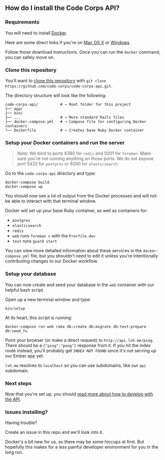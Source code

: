 ## How do I install the Code Corps API?

### Requirements

You will need to install [Docker](https://docs.docker.com/engine/installation/).

Here are some direct links if you're on [Mac OS X](https://docs.docker.com/docker-for-mac/) or [Windows](https://docs.docker.com/docker-for-windows/).

Follow those download instructions. Once you can run the `docker` command, you can safely move on.

### Clone this repository

You'll want to [clone this repository](https://help.github.com/articles/cloning-a-repository/) with `git clone https://github.com/code-corps/code-corps-api.git`.

The directory structure will look like the following:

```shell
code-corps-api/          # → Root folder for this project
├── app/
├── bin/
├── ...                  # → More standard Rails files
├── docker-compose.yml   # → Compose file for configuring Docker containers
└── Dockerfile           # → Creates base Ruby Docker container
```

### Setup your Docker containers and run the server

> Note: We bind to ports 6380 for `redis` and 5001 for `foreman`. Make sure you're not running anything on those ports. We do not expose port 5432 for `postgres` or 9200 for `elasticsearch`.

Go to the `code-corps-api` directory and type:

```shell
docker-compose build
docker-compose up
```

You should now see a lot of output from the Docker processes and will not be able to interact with that terminal window.

Docker will set up your base Ruby container, as well as containers for:

- `postgres`
- `elasticsearch`
- `redis`
- `web` runs `foreman s` with the `Procfile.dev`
- `test` runs `guard start`

You can view more detailed information about these services in the `docker-compose.yml` file, but you shouldn't need to edit it unless you're intentionally contributing changes to our Docker workflow.

### Setup your database

You can now create and seed your database in the `web` container with our helpful bash script.

Open up a new terminal window and type:

```shell
bin/setup
```

At its heart, this script is running:

```shell
docker-compose run web rake db:create db:migrate db:test:prepare db:seed_fu
```

Point your browser (or make a direct request) to `http://api.lvh.me/ping`. There should be a `{"ping":"pong"}` response from it. If you hit the index route instead, you'll probably get `INDEX NOT FOUND` since it's not serving up our Ember app yet.

`lvh.me` resolves to `localhost` so you can use subdomains, like our `api` subdomain.

### Next steps

Now that you're set up, you should [read more about how to develop with the API](USAGE.md).

### Issues installing?

Having trouble?

Create an issue in this repo and we'll look into it.

Docker's a bit new for us, so there may be some hiccups at first. But hopefully this makes for a less painful developer environment for you in the long run.
